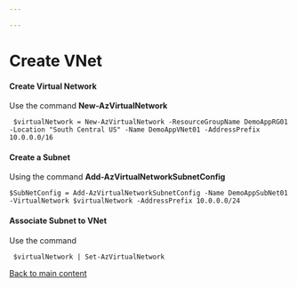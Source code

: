 ```yaml
---

---
```

# Create VNet

#### Create Virtual Network

Use the command **New-AzVirtualNetwork**

     $virtualNetwork = New-AzVirtualNetwork -ResourceGroupName DemoAppRG01 -Location "South Central US" -Name DemoAppVNet01 -AddressPrefix 10.0.0.0/16

#### Create a Subnet

Using the command **Add-AzVirtualNetworkSubnetConfig**

    $SubNetConfig = Add-AzVirtualNetworkSubnetConfig -Name DemoAppSubNet01 -VirtualNetwork $virtualNetwork -AddressPrefix 10.0.0.0/24

#### Associate Subnet to VNet

Use the command

     $virtualNetwork | Set-AzVirtualNetwork

[Back to main content]()